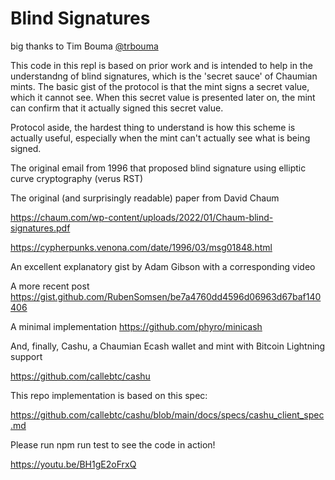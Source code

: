 # Blind Signatures

big thanks to Tim Bouma [@trbouma](https://github.com/trbouma)


This code in this repl is based on prior work and is intended to help in the understandng of blind signatures, which is the 'secret sauce' of Chaumian mints. The basic gist of the protocol is that the mint signs a secret value, which it cannot see. When this secret value is presented later on, the mint can confirm that it actually signed this secret value.

Protocol aside, the hardest thing to understand is how this scheme is actually useful, especially when the mint can't actually see what is being signed.

The original email from 1996 that proposed blind signature using elliptic curve cryptography (verus RST)

The original (and surprisingly readable) paper from David Chaum

https://chaum.com/wp-content/uploads/2022/01/Chaum-blind-signatures.pdf

https://cypherpunks.venona.com/date/1996/03/msg01848.html

An excellent explanatory gist by Adam Gibson with a corresponding video

A more recent post https://gist.github.com/RubenSomsen/be7a4760dd4596d06963d67baf140406

A minimal implementation https://github.com/phyro/minicash

And, finally, Cashu, a Chaumian Ecash wallet and mint with Bitcoin Lightning support

https://github.com/callebtc/cashu

This repo implementation is based on this spec:

https://github.com/callebtc/cashu/blob/main/docs/specs/cashu_client_spec.md

Please run npm run test to see the code in action!

https://youtu.be/BH1gE2oFrxQ
